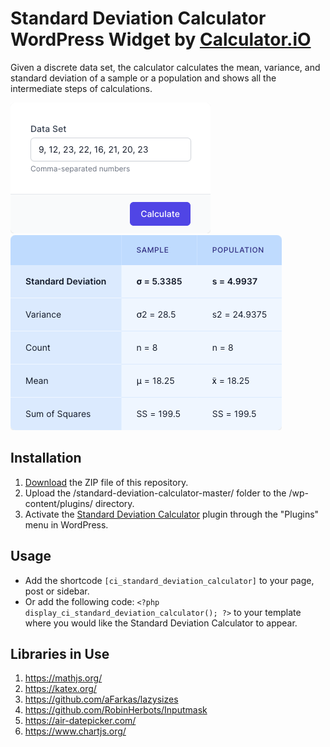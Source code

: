 # Standard Deviation Calculator WordPress Widget by [Calculator.iO](https://www.calculator.io/ "Calculator.iO Homepage")

Given a discrete data set, the calculator calculates the mean, variance, and standard deviation of a sample or a population and shows all the intermediate steps of calculations.

![Standard Deviation Calculator Input Form](/assets/images/screenshot-1.png "Standard Deviation Calculator Input Form")
![Standard Deviation Calculator Calculation Results](/assets/images/screenshot-2.png "Standard Deviation Calculator Calculation Results")

## Installation

1. [Download](https://github.com/pub-calculator-io/age-calculator/archive/refs/heads/master.zip) the ZIP file of this repository.
2. Upload the /standard-deviation-calculator-master/ folder to the /wp-content/plugins/ directory.
3. Activate the [Standard Deviation Calculator](https://www.calculator.io/standard-deviation-calculator/ "Standard Deviation Calculator Homepage") plugin through the "Plugins" menu in WordPress.

## Usage
* Add the shortcode `[ci_standard_deviation_calculator]` to your page, post or sidebar.
* Or add the following code: `<?php display_ci_standard_deviation_calculator(); ?>` to your template where you would like the Standard Deviation Calculator to appear.

## Libraries in Use
1. https://mathjs.org/
2. https://katex.org/
3. https://github.com/aFarkas/lazysizes
4. https://github.com/RobinHerbots/Inputmask
5. https://air-datepicker.com/
6. https://www.chartjs.org/
